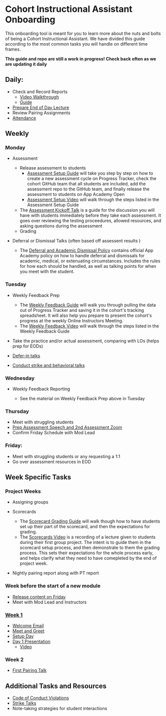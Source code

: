 # Cohort Instructional Assistant Onboarding

This onboarding tool is meant for you to learn more about the nuts and bolts of being a Cohort Instructional Assistant.
We have divided this guide according to the most common tasks you will handle on different time frames.

**This guide and repo are still a work in progress!  Check back often as we are updating it daily**


## Daily:
- Check and Record Reports
    - <a href='https://drive.google.com/file/d/13M4bZwuyI0rrYboyecdJuKKCL_Ax-q5f/view?usp=sharing' target='_blank'>Video Walkthrough</a>
    - <a href='https://docs.google.com/document/d/1UCKSdlGsvQgS9eeQXfrZTzEKENwrkxVc_teEDy-DHgA/edit?usp=sharing' target='_blank'>Guide</a>
- <a href='https://drive.google.com/drive/folders/1_IrXZaXeQRmLMysoHVqDmkBboIHKuzvq?usp=sharing' target='_blank'>Prepare End of Day Lecture</a>
- Review Pairing Assignments
- <a href='https://drive.google.com/drive/folders/1haxqHCwELELK1LUYrT3--lKyI6gN-4B8?usp=sharing' target='_blank'>Attendance</a>

## Weekly

### Monday
- Assessment
    - Release assessment to students
        - <a href='https://github.com/bradsimpson213/AppAcademy-Cohort-Instructional-Assistant-Onboarding-Guide/blob/master/assessments/assessment-setup.md' target='_blank'>Assessment Setup Guide</a> will take you step by step on how to create a new assessment cycle on Progress Tracker, check the cohort GitHub team that all students are included, add the assessment repo to the GitHub team, and finally release the assessment to students on App Academy Open
        - <a href='https://drive.google.com/file/d/13ZLIFt4YoWpw2cZaOvN0KD-xINwnsiIt/view?usp=sharing' target='_blank'>Assessment Setup Video</a> will walk through the steps listed in the Assessment Setup Guide
    - The <a href='https://github.com/bradsimpson213/AppAcademy-Cohort-Instructional-Assistant-Onboarding-Guide/blob/master/assessments/assessment-delivery.md' target='_blank'>Assessment Kickoff Talk</a> is a guide for the discussion you will have with students immediately before they take each assessment.  It goes over reviewing the testing proceedures, allowed resources, and asking questions during the assessment
    - Grading

- Deferral or Dismissal Talks (often based off assessent results
)
    - The [Deferral and Academic Dismissal Policy](https://github.com/bradsimpson213/AppAcademy-Cohort-Instructional-Assistant-Onboarding-Guide/blob/master/deferrals/deferrals.md) contains official App Academy policy on how to handle deferral and dismissals for academic, medical, or extenuating circumstances.  Includes the rules for how each should be handled, as well as talking points for when you meet with the student.


### Tuesday
- Weekly Feedback Prep
  
    - The <a href='https://github.com/bradsimpson213/AppAcademy-Cohort-Instructional-Assistant-Onboarding-Guide/blob/master/weekly-feedback/weekly-feedback.md' target='_blank'>Weekly Feedback Guide</a> will walk you through pulling the data out of Progress Tracker and saving it in the cohort's tracking spreadsheet.  It will also help you prepare to present the cohort's progress at the weekly Online Instructors Meeting.
    - The <a href='https://drive.google.com/file/d/1g0g5GlKUBrOYnsJajiA0KKcOUtttI8rO/view?usp=sharing' target='_blank'>Weekly Feedback Video</a> will walk through the steps listed in the Weekly Feedback Guide

- Take the practice and/or actual assessment, comparing with LOs (helps prep for EODs)
- <a href='https://docs.google.com/document/d/1535oKtUUetipgQ-1EXdsUQTJWJgIVE0PFfYqlJb7Ims/edit?usp=sharing' target='_blank'>Defer-in talks</a>
- <a href='https://docs.google.com/document/d/1qepGvdL1i_rpEk9TWXy5_dDXOdrg42Hwlk9oFPF3QtU/edit' target='_blank'>Conduct strike and behavioral talks</a>

### Wednesday
- Weekly Feedback Reporting

    - See the material on Weekly Feedback Prep above in Tuesday
  

### Thursday
- Meet with struggling students
- <a href='https://docs.google.com/document/u/0/d/1qtaOuaM9d_OMrICUl1NBzYhN9WOl0RiogxpHqlz9YlQ/edit' target='_blank'>Prep Assessment Speech and 2nd Assessment Zoom</a>
- Confirm Friday Schedule with Mod Lead

### Friday:
- Meet with struggling students or any requesting a 1:1
- Go over assessment resources in EOD

## Week Specific Tasks
### Project Weeks
- Assigning groups
- Scorecards
    - The <a href='https://github.com/bradsimpson213/AppAcademy-Cohort-Instructional-Assistant-Onboarding-Guide/blob/master/scorecards/scorecards.md' target='_blank'>Scorecard Grading Guide</a> will walk though how to have students set up their part of the scorecard, and then the expectations for grading.
    - The <a href='https://drive.google.com/file/d/1DhX2v2Zk4xoEh254DJMIKpWWwuq0_eUN/view?usp=sharing' target='_blank'>Scorecards Video</a> is a recording of a lecture given to students during their first group project.  The intent is to guide them in the scorecard setup process, and then demonstrate to them the grading process.  This sets their expectations for the whole process early, and helps clarify what they need to have comepleted by the end of project week.
   
- Nightly pairing report along with PT report

### Week before the start of a new module
- <a href='https://appacademyio.atlassian.net/wiki/spaces/IN/pages/1784938501/Add+Course+Content+in+AAO' target='_blank'>Release content on Friday</a>
- Meet with Mod Lead and Instructors

### <a href='https://drive.google.com/file/d/1vnsnbvlfFMQe9206-V26mjNLGcF5WS20/view?usp=sharing' target='_blank'>Week 1</a>
- <a href='https://docs.google.com/document/d/1whi6GD_Yud2OVZ58VQW_vBAZ7GzRDS7_HyAJKtoT-sk/edit?usp=sharing' target='_blank'>Welcome Email</a>
- <a href='https://docs.google.com/document/d/1GNEJTmiS0n_Q_UCznA9XO9YkZ-zesgTKJtjgRKr1kU8/edit?usp=sharing' target='_blank'>Meet and Greet</a>
- <a href='https://github.com/appacademy/unified-setup' target='_blank'>Setup Day</a>
- <a href='https://docs.google.com/presentation/d/1hAbNFDdHvEDgW6DN05auIcSWZZ2l4felgxElPYVnGfQ/edit?usp=sharing' target='_blank'>Day 1 Presentation</a>
    - <a href='https://drive.google.com/file/d/171H_bJxkXrBqiw_RhTpJD1hIrshLKyNw/view?usp=sharing' target='_blank'>Video</a>

### Week 2
- <a href='https://docs.google.com/presentation/d/14slBPgJWBTEQScL3iB--LVV8Fw6hYZ__2vLrdfWh3sc/edit?usp=sharing' target='_blank'>First Pairing Talk</a>

## Additional Tasks and Resources
- <a href='https://docs.google.com/document/d/1L5jTuU4feY9ofPodfT0JRgeqv-wCAHMH8yv0oAiH8f8/edit' target='_blank'>Code of Conduct Violations</a>
- <a href='https://docs.google.com/document/d/1qepGvdL1i_rpEk9TWXy5_dDXOdrg42Hwlk9oFPF3QtU/edit' target='_blank'>Strike Talks</a>
- Note-taking strategies for student interactions
